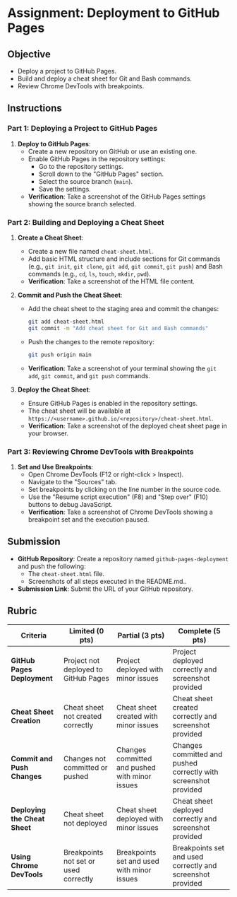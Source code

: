 # Assignment: Deployment to GitHub Pages

## Objective

- Deploy a project to GitHub Pages.
- Build and deploy a cheat sheet for Git and Bash commands.
- Review Chrome DevTools with breakpoints.

## Instructions

### Part 1: Deploying a Project to GitHub Pages

1. **Deploy to GitHub Pages**:
   - Create a new repository on GitHub or use an existing one.
   - Enable GitHub Pages in the repository settings:
     - Go to the repository settings.
     - Scroll down to the "GitHub Pages" section.
     - Select the source branch (`main`).
     - Save the settings.
   - **Verification**: Take a screenshot of the GitHub Pages settings showing the source branch selected.

### Part 2: Building and Deploying a Cheat Sheet

1. **Create a Cheat Sheet**:

   - Create a new file named `cheat-sheet.html`.
   - Add basic HTML structure and include sections for Git commands (e.g., `git init`, `git clone`, `git add`, `git commit`, `git push`) and Bash commands (e.g., `cd`, `ls`, `touch`, `mkdir`, `pwd`).
   - **Verification**: Take a screenshot of the HTML file content.

2. **Commit and Push the Cheat Sheet**:

   - Add the cheat sheet to the staging area and commit the changes:

     ```bash
     git add cheat-sheet.html
     git commit -m "Add cheat sheet for Git and Bash commands"
     ```

   - Push the changes to the remote repository:

     ```bash
     git push origin main
     ```

   - **Verification**: Take a screenshot of your terminal showing the `git add`, `git commit`, and `git push` commands.

3. **Deploy the Cheat Sheet**:
   - Ensure GitHub Pages is enabled in the repository settings.
   - The cheat sheet will be available at `https://<username>.github.io/<repository>/cheat-sheet.html`.
   - **Verification**: Take a screenshot of the deployed cheat sheet page in your browser.

### Part 3: Reviewing Chrome DevTools with Breakpoints

1. **Set and Use Breakpoints**:
   - Open Chrome DevTools (F12 or right-click > Inspect).
   - Navigate to the "Sources" tab.
   - Set breakpoints by clicking on the line number in the source code.
   - Use the "Resume script execution" (F8) and "Step over" (F10) buttons to debug JavaScript.
   - **Verification**: Take a screenshot of Chrome DevTools showing a breakpoint set and the execution paused.

## Submission

- **GitHub Repository**: Create a repository named `github-pages-deployment` and push the following:
  - The `cheat-sheet.html` file.
  - Screenshots of all steps executed in the README.md..
- **Submission Link**: Submit the URL of your GitHub repository.

## Rubric

| Criteria                      | Limited (0 pts)                       | Partial (3 pts)                                | Complete (5 pts)                                                |
| ----------------------------- | ------------------------------------- | ---------------------------------------------- | --------------------------------------------------------------- |
| **GitHub Pages Deployment**   | Project not deployed to GitHub Pages  | Project deployed with minor issues             | Project deployed correctly and screenshot provided              |
| **Cheat Sheet Creation**      | Cheat sheet not created correctly     | Cheat sheet created with minor issues          | Cheat sheet created correctly and screenshot provided           |
| **Commit and Push Changes**   | Changes not committed or pushed       | Changes committed and pushed with minor issues | Changes committed and pushed correctly with screenshot provided |
| **Deploying the Cheat Sheet** | Cheat sheet not deployed              | Cheat sheet deployed with minor issues         | Cheat sheet deployed correctly and screenshot provided          |
| **Using Chrome DevTools**     | Breakpoints not set or used correctly | Breakpoints set and used with minor issues     | Breakpoints set and used correctly and screenshot provided      |
